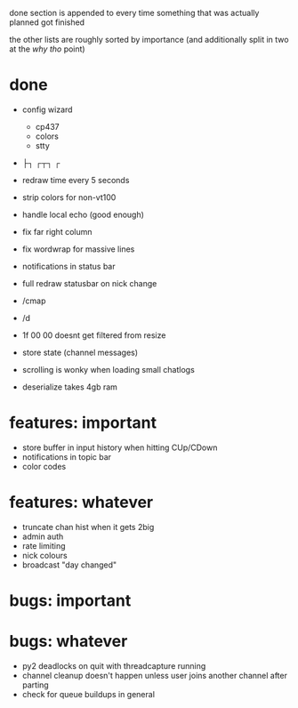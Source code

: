 done section is appended to every time something that was actually planned got finished

the other lists are roughly sorted by importance (and additionally split in two at the *why tho* point)

# done

* config wizard
  * cp437
  * colors
  * stty

* ├┐ ┌┬┐ ┌ 

* redraw time every 5 seconds
* strip colors for non-vt100
* handle local echo  (good enough)
* fix far right column
* fix wordwrap for massive lines
* notifications in status bar
* full redraw statusbar on nick change
* /cmap
* /d
* 1f 00 00 doesnt get filtered from resize
* store state (channel messages)
* scrolling is wonky when loading small chatlogs
* deserialize takes 4gb ram

# features: important

* store buffer in input history when hitting CUp/CDown
* notifications in topic bar
* color codes

# features: whatever

* truncate chan hist when it gets 2big
* admin auth
* rate limiting
* nick colours
* broadcast "day changed"

# bugs: important

# bugs: whatever

* py2 deadlocks on quit with threadcapture running
* channel cleanup doesn't happen unless user joins another channel after parting
* check for queue buildups in general
